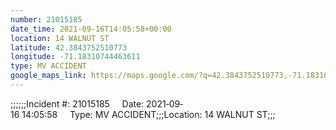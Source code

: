 ```yaml
---
number: 21015185
date_time: 2021-09-16T14:05:58+00:00
location: 14 WALNUT ST
latitude: 42.3843752510773
longitude: -71.18310744463611
type: MV ACCIDENT
google_maps_link: https://maps.google.com/?q=42.3843752510773,-71.18310744463611
---
```


;;;;;;Incident #: 21015185     Date: 2021‐09‐16 14:05:58     Type: MV ACCIDENT;;;Location: 14 WALNUT ST;;;
